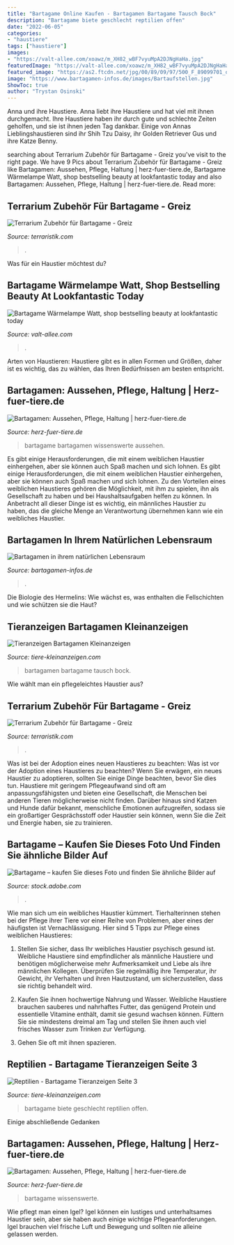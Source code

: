 ```yaml
---
title: "Bartagame Online Kaufen - Bartagamen Bartagame Tausch Bock"
description: "Bartagame biete geschlecht reptilien offen"
date: "2022-06-05"
categories:
- "haustiere"
tags: ["haustiere"]
images:
- "https://valt-allee.com/xoawz/m_XH82_wBF7vyuMpA2DJNgHaHa.jpg"
featuredImage: "https://valt-allee.com/xoawz/m_XH82_wBF7vyuMpA2DJNgHaHa.jpg"
featured_image: "https://as2.ftcdn.net/jpg/00/89/09/97/500_F_89099701_o6GIdi8Ch8dxpbvPcI3xIQGoLbW6M610.jpg"
image: "https://www.bartagamen-infos.de/images/Bartaufstellen.jpg"
ShowToc: true
author: "Trystan Osinski"
---
```



Anna und ihre Haustiere.
Anna liebt ihre Haustiere und hat viel mit ihnen durchgemacht. Ihre Haustiere haben ihr durch gute und schlechte Zeiten geholfen, und sie ist ihnen jeden Tag dankbar. Einige von Annas Lieblingshaustieren sind ihr Shih Tzu Daisy, ihr Golden Retriever Gus und ihre Katze Benny.

	

		
searching about Terrarium Zubehör für Bartagame - Greiz you've visit to the right page. We have 9 Pics about Terrarium Zubehör für Bartagame - Greiz like Bartagamen: Aussehen, Pflege, Haltung | herz-fuer-tiere.de, Bartagame Wärmelampe Watt, shop bestselling beauty at lookfantastic today and also Bartagamen: Aussehen, Pflege, Haltung | herz-fuer-tiere.de. Read more:
		
    
## Terrarium Zubehör Für Bartagame - Greiz

<img loading=lazy src="https://www.terraristik.com/tb/u/943/79/a922319/pHavuFSCQrs8.jpeg" onerror="this.onerror=null;this.src='https://tse3.mm.bing.net/th?id=OIP.bYNHPwHLHPNF2_jxqmqgjAHaJ4&amp;pid=15.1';" alt="Terrarium Zubehör für Bartagame - Greiz">

_Source: terraristik.com_

>. 

	

Was für ein Haustier möchtest du?

    
## Bartagame Wärmelampe Watt, Shop Bestselling Beauty At Lookfantastic Today

<img loading=lazy src="https://valt-allee.com/xoawz/m_XH82_wBF7vyuMpA2DJNgHaHa.jpg" onerror="this.onerror=null;this.src='https://tse2.mm.bing.net/th?id=OIP.bT-T_Ndvz9Dnyp679CP5bAAAAA&amp;pid=15.1';" alt="Bartagame Wärmelampe Watt, shop bestselling beauty at lookfantastic today">

_Source: valt-allee.com_

>. 

	

Arten von Haustieren: Haustiere gibt es in allen Formen und Größen, daher ist es wichtig, das zu wählen, das Ihren Bedürfnissen am besten entspricht.

    
## Bartagamen: Aussehen, Pflege, Haltung | Herz-fuer-tiere.de

<img loading=lazy src="https://images.herz-fuer-tiere.de/images/_aliases/640w/6/1/0/7/227016-1-de-DE/Bartagame_Aufmacher.jpg" onerror="this.onerror=null;this.src='https://tse3.mm.bing.net/th?id=OIP.qgYsVtcdC-j-9CSRSbitfwHaE8&amp;pid=15.1';" alt="Bartagamen: Aussehen, Pflege, Haltung | herz-fuer-tiere.de">

_Source: herz-fuer-tiere.de_

>bartagame bartagamen wissenswerte aussehen. 

	

Es gibt einige Herausforderungen, die mit einem weiblichen Haustier einhergehen, aber sie können auch Spaß machen und sich lohnen.
Es gibt einige Herausforderungen, die mit einem weiblichen Haustier einhergehen, aber sie können auch Spaß machen und sich lohnen. Zu den Vorteilen eines weiblichen Haustieres gehören die Möglichkeit, mit ihm zu spielen, ihn als Gesellschaft zu haben und bei Haushaltsaufgaben helfen zu können. In Anbetracht all dieser Dinge ist es wichtig, ein männliches Haustier zu haben, das die gleiche Menge an Verantwortung übernehmen kann wie ein weibliches Haustier.

    
## Bartagamen In Ihrem Natürlichen Lebensraum

<img loading=lazy src="https://www.bartagamen-infos.de/images/Bartaufstellen.jpg" onerror="this.onerror=null;this.src='https://tse1.mm.bing.net/th?id=OIP.aWbHreT1GIqCgAULVErQsQHaGh&amp;pid=15.1';" alt="Bartagamen in ihrem natürlichen Lebensraum">

_Source: bartagamen-infos.de_

>. 

	

Die Biologie des Hermelins: Wie wächst es, was enthalten die Fellschichten und wie schützen sie die Haut?

    
## Tieranzeigen Bartagamen Kleinanzeigen

<img loading=lazy src="http://www.tiere-kleinanzeigen.com/export/c4cef0dec29b7521060d661abc4bb.jpg" onerror="this.onerror=null;this.src='https://tse3.mm.bing.net/th?id=OIP.2M2rRaH_c_CbKwKEfo-BZgHaFj&amp;pid=15.1';" alt="Tieranzeigen Bartagamen Kleinanzeigen">

_Source: tiere-kleinanzeigen.com_

>bartagamen bartagame tausch bock. 

	

Wie wählt man ein pflegeleichtes Haustier aus?

    
## Terrarium Zubehör Für Bartagame - Greiz

<img loading=lazy src="https://www.terraristik.com/tb/u/943/79/a922319/m4OeZfuPachS.jpeg" onerror="this.onerror=null;this.src='https://tse4.mm.bing.net/th?id=OIP.m7_Sc3ORq-M3Q0RKA-Dg-gHaJ4&amp;pid=15.1';" alt="Terrarium Zubehör für Bartagame - Greiz">

_Source: terraristik.com_

>. 

	

Was ist bei der Adoption eines neuen Haustieres zu beachten: Was ist vor der Adoption eines Haustieres zu beachten?
Wenn Sie erwägen, ein neues Haustier zu adoptieren, sollten Sie einige Dinge beachten, bevor Sie dies tun. Haustiere mit geringem Pflegeaufwand sind oft am anpassungsfähigsten und bieten eine Gesellschaft, die Menschen bei anderen Tieren möglicherweise nicht finden. Darüber hinaus sind Katzen und Hunde dafür bekannt, menschliche Emotionen aufzugreifen, sodass sie ein großartiger Gesprächsstoff oder Haustier sein können, wenn Sie die Zeit und Energie haben, sie zu trainieren.

    
## Bartagame – Kaufen Sie Dieses Foto Und Finden Sie ähnliche Bilder Auf

<img loading=lazy src="https://as2.ftcdn.net/jpg/00/89/09/97/500_F_89099701_o6GIdi8Ch8dxpbvPcI3xIQGoLbW6M610.jpg" onerror="this.onerror=null;this.src='https://tse2.mm.bing.net/th?id=OIP.nnLPLoyATFvGDZQkr38e8QHaFW&amp;pid=15.1';" alt="Bartagame – kaufen Sie dieses Foto und finden Sie ähnliche Bilder auf">

_Source: stock.adobe.com_

>. 

	

Wie man sich um ein weibliches Haustier kümmert.
Tierhalterinnen stehen bei der Pflege ihrer Tiere vor einer Reihe von Problemen, aber eines der häufigsten ist Vernachlässigung. Hier sind 5 Tipps zur Pflege eines weiblichen Haustieres:
1. Stellen Sie sicher, dass Ihr weibliches Haustier psychisch gesund ist. Weibliche Haustiere sind empfindlicher als männliche Haustiere und benötigen möglicherweise mehr Aufmerksamkeit und Liebe als ihre männlichen Kollegen. Überprüfen Sie regelmäßig ihre Temperatur, ihr Gewicht, ihr Verhalten und ihren Hautzustand, um sicherzustellen, dass sie richtig behandelt wird.

2. Kaufen Sie ihnen hochwertige Nahrung und Wasser. Weibliche Haustiere brauchen sauberes und nahrhaftes Futter, das genügend Protein und essentielle Vitamine enthält, damit sie gesund wachsen können. Füttern Sie sie mindestens dreimal am Tag und stellen Sie ihnen auch viel frisches Wasser zum Trinken zur Verfügung.

3. Gehen Sie oft mit ihnen spazieren.

    
## Reptilien - Bartagame Tieranzeigen Seite 3

<img loading=lazy src="https://www.tiere-kleinanzeigen.com/export/20110613190843.jpg" onerror="this.onerror=null;this.src='https://tse2.mm.bing.net/th?id=OIP.bWsYgMZ_GH5d04Yc9qgg1QHaFj&amp;pid=15.1';" alt="Reptilien - Bartagame Tieranzeigen Seite 3">

_Source: tiere-kleinanzeigen.com_

>bartagame biete geschlecht reptilien offen. 

	

Einige abschließende Gedanken

    
## Bartagamen: Aussehen, Pflege, Haltung | Herz-fuer-tiere.de

<img loading=lazy src="https://images.herz-fuer-tiere.de/images/_aliases/500w/6/1/0/7/227016-1-de-DE/Bartagame_Aufmacher.jpg" onerror="this.onerror=null;this.src='https://tse1.mm.bing.net/th?id=OIP.4E-q-BLRCDO2iAmlCuMQ6wHaE7&amp;pid=15.1';" alt="Bartagamen: Aussehen, Pflege, Haltung | herz-fuer-tiere.de">

_Source: herz-fuer-tiere.de_

>bartagame wissenswerte. 

	

Wie pflegt man einen Igel?
Igel können ein lustiges und unterhaltsames Haustier sein, aber sie haben auch einige wichtige Pflegeanforderungen. Igel brauchen viel frische Luft und Bewegung und sollten nie alleine gelassen werden.

